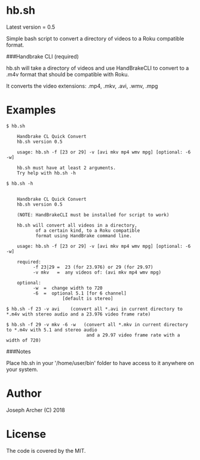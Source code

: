 hb.sh
=======

Latest version = 0.5

Simple bash script to convert a directory of videos to a Roku compatible format.

###Handbrake CLI (required)

hb.sh will take a directory of videos and use HandBrakeCLI to convert to a .m4v format that should be compatible with Roku.

It converts the video extensions: .mp4, .mkv, .avi, .wmv, .mpg


Examples
=======

```
$ hb.sh

    Handbrake CL Quick Convert
    hb.sh version 0.5

    usage: hb.sh -f [23 or 29] -v [avi mkv mp4 wmv mpg] [optional: -6 -w]

    hb.sh must have at least 2 arguments.
    Try help with hb.sh -h

$ hb.sh -h


    Handbrake CL Quick Convert
    hb.sh version 0.5

    (NOTE: HandBrakeCLI must be installed for script to work)

    hb.sh will convert all videos in a directory,
           of a certain kind, to a Roku compatible
           format using HandBrake command line.

    usage: hb.sh -f [23 or 29] -v [avi mkv mp4 wmv mpg] [optional: -6 -w]

    required:
          -f 23|29 =  23 (for 23.976) or 29 (for 29.97)
          -v mkv   =  any videos of: (avi mkv mp4 wmv mpg)

    optional:
          -w  =  change width to 720
          -6  =  optional 5.1 [for 6 channel]
                     [default is stereo]

```

```
$ hb.sh -f 23 -v avi    (convert all *.avi in current directory to *.m4v with stereo audio and a 23.976 video frame rate)
```

```
$ hb.sh -f 29 -v mkv -6 -w   (convert all *.mkv in current directory to *.m4v with 5.1 and stereo audio
                              and a 29.97 video frame rate with a width of 720)
```
###Notes

Place hb.sh in your '/home/user/bin' folder to have access to it anywhere on your system.

Author
======

Joseph Archer (C) 2018


License
=======

The code is covered by the MIT.
